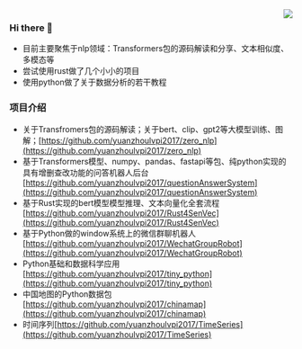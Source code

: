 <img align="right" src="https://github-readme-stats.vercel.app/api?username=yuanzhoulvpi2017&show_icons=true&icon_color=CE1D2D&text_color=718096&bg_color=ffffff&hide_title=true" />


### Hi there 👋

- 目前主要聚焦于nlp领域：Transformers包的源码解读和分享、文本相似度、多模态等
- 尝试使用rust做了几个小小的项目
- 使用python做了关于数据分析的若干教程

### 项目介绍
- 关于Transfromers包的源码解读；关于bert、clip、gpt2等大模型训练、图解；[https://github.com/yuanzhoulvpi2017/zero_nlp](https://github.com/yuanzhoulvpi2017/zero_nlp)
- 基于Transformers模型、numpy、pandas、fastapi等包、纯python实现的具有增删查改功能的问答机器人后台[https://github.com/yuanzhoulvpi2017/questionAnswerSystem](https://github.com/yuanzhoulvpi2017/questionAnswerSystem)
- 基于Rust实现的bert模型模型推理、文本向量化全套流程[https://github.com/yuanzhoulvpi2017/Rust4SenVec](https://github.com/yuanzhoulvpi2017/Rust4SenVec)
- 基于Python做的window系统上的微信群聊机器人[https://github.com/yuanzhoulvpi2017/WechatGroupRobot](https://github.com/yuanzhoulvpi2017/WechatGroupRobot)
- Python基础和数据科学应用[https://github.com/yuanzhoulvpi2017/tiny_python](https://github.com/yuanzhoulvpi2017/tiny_python)
- 中国地图的Python数据包[https://github.com/yuanzhoulvpi2017/chinamap](https://github.com/yuanzhoulvpi2017/chinamap)
- 时间序列[https://github.com/yuanzhoulvpi2017/TimeSeries](https://github.com/yuanzhoulvpi2017/TimeSeries)



